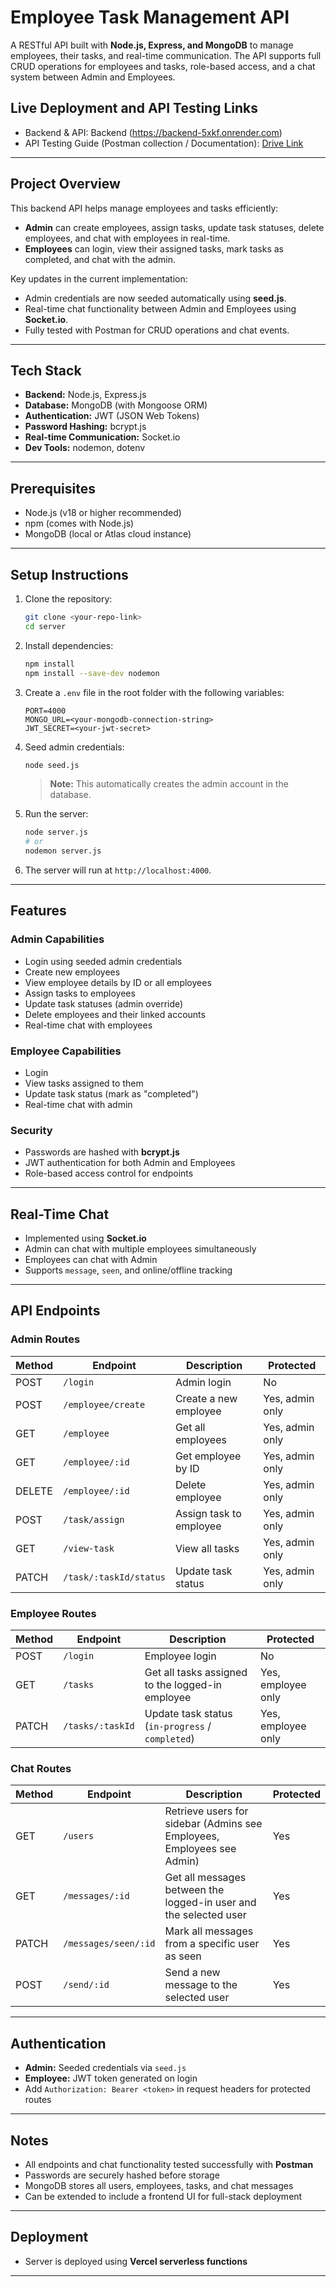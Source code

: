 # Employee Task Management API

A RESTful API built with **Node.js, Express, and MongoDB** to manage employees, their tasks, and real-time communication. The API supports full CRUD operations for employees and tasks, role-based access, and a chat system between Admin and Employees.

## Live Deployment and API Testing Links

* Backend & API: Backend (https://backend-5xkf.onrender.com)
* API Testing Guide (Postman collection / Documentation): [Drive Link](https://drive.google.com/file/d/1xUAIZNuBKgzYp6OeYdyE7fmfsJvrl9-T/view?usp=sharing)

---

## Project Overview

This backend API helps manage employees and tasks efficiently:

* **Admin** can create employees, assign tasks, update task statuses, delete employees, and chat with employees in real-time.
* **Employees** can login, view their assigned tasks, mark tasks as completed, and chat with the admin.

Key updates in the current implementation:

* Admin credentials are now seeded automatically using **seed.js**.
* Real-time chat functionality between Admin and Employees using **Socket.io**.
* Fully tested with Postman for CRUD operations and chat events.

---

## Tech Stack

* **Backend:** Node.js, Express.js
* **Database:** MongoDB (with Mongoose ORM)
* **Authentication:** JWT (JSON Web Tokens)
* **Password Hashing:** bcrypt.js
* **Real-time Communication:** Socket.io
* **Dev Tools:** nodemon, dotenv

---

## Prerequisites

* Node.js (v18 or higher recommended)
* npm (comes with Node.js)
* MongoDB (local or Atlas cloud instance)

---

## Setup Instructions

1. Clone the repository:

   ```bash
   git clone <your-repo-link>
   cd server
   ```

2. Install dependencies:

   ```bash
   npm install
   npm install --save-dev nodemon
   ```

3. Create a `.env` file in the root folder with the following variables:

   ```text
   PORT=4000
   MONGO_URL=<your-mongodb-connection-string>
   JWT_SECRET=<your-jwt-secret>
   ```

4. Seed admin credentials:

   ```bash
   node seed.js
   ```

   > **Note:** This automatically creates the admin account in the database.

5. Run the server:

   ```bash
   node server.js
   # or
   nodemon server.js
   ```

6. The server will run at `http://localhost:4000`.

---

## Features

### Admin Capabilities

* Login using seeded admin credentials
* Create new employees
* View employee details by ID or all employees
* Assign tasks to employees
* Update task statuses (admin override)
* Delete employees and their linked accounts
* Real-time chat with employees

### Employee Capabilities

* Login
* View tasks assigned to them
* Update task status (mark as "completed")
* Real-time chat with admin

### Security

* Passwords are hashed with **bcrypt.js**
* JWT authentication for both Admin and Employees
* Role-based access control for endpoints

---

## Real-Time Chat

* Implemented using **Socket.io**
* Admin can chat with multiple employees simultaneously
* Employees can chat with Admin
* Supports `message`, `seen`, and online/offline tracking

---

## API Endpoints

### Admin Routes

| Method | Endpoint               | Description             | Protected       |
| ------ | ---------------------- | ----------------------- | --------------- |
| POST   | `/login`               | Admin login             | No              |
| POST   | `/employee/create`     | Create a new employee   | Yes, admin only |
| GET    | `/employee`            | Get all employees       | Yes, admin only |
| GET    | `/employee/:id`        | Get employee by ID      | Yes, admin only |
| DELETE | `/employee/:id`        | Delete employee         | Yes, admin only |
| POST   | `/task/assign`         | Assign task to employee | Yes, admin only |
| GET    | `/view-task`           | View all tasks          | Yes, admin only |
| PATCH  | `/task/:taskId/status` | Update task status      | Yes, admin only |


### Employee Routes

| Method | Endpoint         | Description                                      | Protected          |
| ------ | ---------------- | ------------------------------------------------ | ------------------ |
| POST   | `/login`         | Employee login                                   | No                 |
| GET    | `/tasks`         | Get all tasks assigned to the logged-in employee | Yes, employee only |
| PATCH  | `/tasks/:taskId` | Update task status (`in-progress` / `completed`) | Yes, employee only |


### Chat Routes

| Method | Endpoint             | Description                                                            | Protected |
| ------ | -------------------- | ---------------------------------------------------------------------- | --------- |
| GET    | `/users`             | Retrieve users for sidebar (Admins see Employees, Employees see Admin) | Yes       |
| GET    | `/messages/:id`      | Get all messages between the logged-in user and the selected user      | Yes       |
| PATCH  | `/messages/seen/:id` | Mark all messages from a specific user as seen                         | Yes       |
| POST   | `/send/:id`          | Send a new message to the selected user                                | Yes       |


---

## Authentication

* **Admin:** Seeded credentials via `seed.js`
* **Employee:** JWT token generated on login
* Add `Authorization: Bearer <token>` in request headers for protected routes

---

## Notes

* All endpoints and chat functionality tested successfully with **Postman**
* Passwords are securely hashed before storage
* MongoDB stores all users, employees, tasks, and chat messages
* Can be extended to include a frontend UI for full-stack deployment

---

## Deployment

* Server is deployed using **Vercel serverless functions**

---
